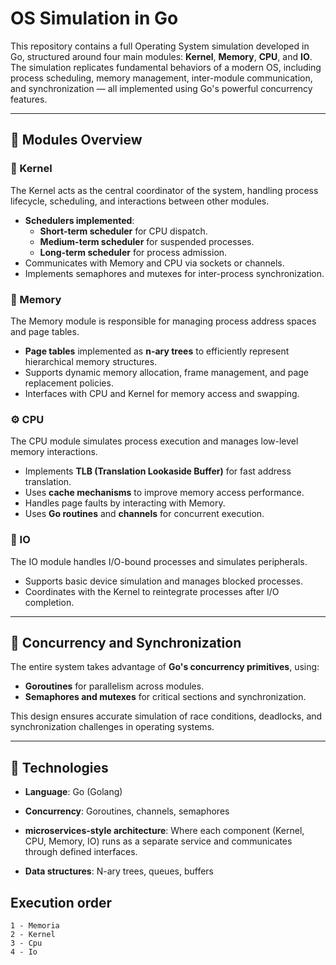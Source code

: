 # OS Simulation in Go

This repository contains a full Operating System simulation developed in Go, structured around four main modules: **Kernel**, **Memory**, **CPU**, and **IO**. The simulation replicates fundamental behaviors of a modern OS, including process scheduling, memory management, inter-module communication, and synchronization — all implemented using Go's powerful concurrency features.

---

## 🧩 Modules Overview

### 🧠 Kernel
The Kernel acts as the central coordinator of the system, handling process lifecycle, scheduling, and interactions between other modules.

- **Schedulers implemented**:
  - **Short-term scheduler** for CPU dispatch.
  - **Medium-term scheduler** for suspended processes.
  - **Long-term scheduler** for process admission.
- Communicates with Memory and CPU via sockets or channels.
- Implements semaphores and mutexes for inter-process synchronization.

### 🧮 Memory
The Memory module is responsible for managing process address spaces and page tables.

- **Page tables** implemented as **n-ary trees** to efficiently represent hierarchical memory structures.
- Supports dynamic memory allocation, frame management, and page replacement policies.
- Interfaces with CPU and Kernel for memory access and swapping.

### ⚙️ CPU
The CPU module simulates process execution and manages low-level memory interactions.

- Implements **TLB (Translation Lookaside Buffer)** for fast address translation.
- Uses **cache mechanisms** to improve memory access performance.
- Handles page faults by interacting with Memory.
- Uses **Go routines** and **channels** for concurrent execution.

### 🔌 IO
The IO module handles I/O-bound processes and simulates peripherals.

- Supports basic device simulation and manages blocked processes.
- Coordinates with the Kernel to reintegrate processes after I/O completion.

---

## 🔁 Concurrency and Synchronization

The entire system takes advantage of **Go's concurrency primitives**, using:

- **Goroutines** for parallelism across modules.
- **Semaphores and mutexes** for critical sections and synchronization.

This design ensures accurate simulation of race conditions, deadlocks, and synchronization challenges in operating systems.

---

## 🚀 Technologies

- **Language**: Go (Golang)
- **Concurrency**: Goroutines, channels, semaphores
- **microservices-style architecture**: Where each component (Kernel, CPU, Memory, IO) runs as a separate service and communicates through defined interfaces.

- **Data structures**: N-ary trees, queues, buffers

## Execution order

    1 - Memoria
    2 - Kernel
    3 - Cpu
    4 - Io
